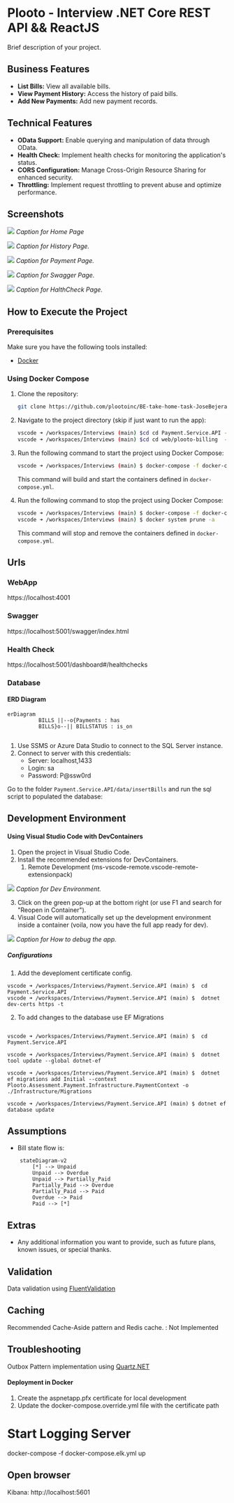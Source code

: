 # Plooto - Interview .NET Core REST API && ReactJS

Brief description of your project.

## Business Features

- **List Bills:** View all available bills.
- **View Payment History:** Access the history of paid bills.
- **Add New Payments:** Add new payment records.

## Technical Features

- **OData Support:** Enable querying and manipulation of data through OData.
- **Health Check:** Implement health checks for monitoring the application's status.
- **CORS Configuration:** Manage Cross-Origin Resource Sharing for enhanced security.
- **Throttling:** Implement request throttling to prevent abuse and optimize performance.

## Screenshots

![](docs/Home.png)
*Caption for Home Page*

![](docs/History.png)
*Caption for History Page.*

![](docs/payment.png)
*Caption for Payment Page.*

![](docs/swagger.png)
*Caption for Swagger Page.*

![](docs/hc.png)
*Caption for HalthCheck Page.*

## How to Execute the Project




### Prerequisites

Make sure you have the following tools installed:

- [Docker](https://www.docker.com/)

### Using Docker Compose

1. Clone the repository:

    ```bash
    git clone https://github.com/plootoinc/BE-take-home-task-JoseBejerano.git
    ```

2. Navigate to the project directory (skip if just want to run the app):

    ```bash
    vscode ➜ /workspaces/Interviews (main) $cd cd Payment.Service.API -- API
    vscode ➜ /workspaces/Interviews (main) $cd cd web/plooto-billing  -- WebApp
    ```

3. Run the following command to start the project using Docker Compose:

    ```bash
    vscode ➜ /workspaces/Interviews (main) $ docker-compose -f docker-compose.yml -f docker-compose-override.yml  up --build -d 
    ```

   This command will build and start the containers defined in `docker-compose.yml`.

3. Run the following command to stop the project using Docker Compose:

    ```bash
    vscode ➜ /workspaces/Interviews (main) $ docker-compose -f docker-compose.yml -f docker-compose-override.yml  down
    vscode ➜ /workspaces/Interviews (main) $ docker system prune -a
    ```

   This command will stop  and remove the containers defined in `docker-compose.yml`.   

## Urls

### WebApp
https://localhost:4001
### Swagger
https://localhost:5001/swagger/index.html


### Health Check 
https://localhost:5001/dashboard#/healthchecks

### Database

#### ERD Diagram
```mermaid
erDiagram
          BILLS ||--o{Payments : has
          BILLS}o--|| BILLSTATUS : is_on
          
```

1. Use SSMS or Azure Data Studio to connect to the SQL Server instance.
2. Connect to server with this credentials: 
    - Server: localhost,1433
    - Login: sa
    - Password: P@ssw0rd

Go to the folder `Payment.Service.API/data/insertBills` and run the sql script to populated the database:



## Development Environment

#### Using Visual Studio Code with DevContainers

1. Open the project in Visual Studio Code.
2. Install the recommended extensions for DevContainers.
   1. Remote Development (ms-vscode-remote.vscode-remote-extensionpack)

![](docs/vscode.png)
*Caption for Dev Environment.*

3. Click on the green pop-up at the bottom right (or use F1 and search for "Reopen in Container").
4. Visual Code will automatically set up the development environment inside a container (voila, now you have the full app ready for dev).

![](docs/vscode_exec.png)
*Caption for How to debug the app.*

##### Configurations
1. Add the deveploment certificate config. 
```
vscode ➜ /workspaces/Interviews/Payment.Service.API (main) $  cd Payment.Service.API
vscode ➜ /workspaces/Interviews/Payment.Service.API (main) $  dotnet dev-certs https -t
```

2. To add changes to the database use EF Migrations
```

vscode ➜ /workspaces/Interviews/Payment.Service.API (main) $  cd Payment.Service.API

vscode ➜ /workspaces/Interviews/Payment.Service.API (main) $  dotnet tool update --global dotnet-ef

vscode ➜ /workspaces/Interviews/Payment.Service.API (main) $  dotnet ef migrations add Initial --context Plooto.Assessment.Payment.Infrastructure.PaymentContext -o ./Infrastructure/Migrations

vscode ➜ /workspaces/Interviews/Payment.Service.API (main) $ dotnet ef database update
```

## Assumptions

- Bill state flow is: 
```mermaid
    stateDiagram-v2
        [*] --> Unpaid
        Unpaid --> Overdue
        Unpaid --> Partially_Paid    
        Partially_Paid --> Overdue
        Partially_Paid --> Paid
        Overdue --> Paid
        Paid --> [*]
```
## Extras

- Any additional information you want to provide, such as future plans, known issues, or special thanks.

## Validation
Data validation using [FluentValidation](https://github.com/JeremySkinner/FluentValidation)

## Caching
Recommended Cache-Aside pattern and Redis cache. : Not Implemented

## Troubleshooting
Outbox Pattern implementation using [Quartz.NET](https://github.com/quartznet/quartznet)

#### Deployment in Docker
1. Create the aspnetapp.pfx certificate for local development
2. Update the docker-compose.override.yml file with the certificate path

 

# Start Logging Server
docker-compose -f docker-compose.elk.yml up

## Open browser
Kibana: http://localhost:5601


